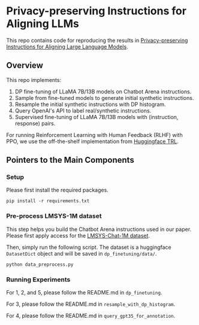 # Privacy-preserving Instructions for Aligning LLMs

This repo contains code for reproducing the results in [Privacy-preserving Instructions for Aligning Large Language Models](https://arxiv.org/abs/2402.13659).

## Overview

This repo implements:
1. DP fine-tuning of LLaMA 7B/13B models on Chatbot Arena instructions.
2. Sample from fine-tuned models to generate initial synthetic instructions.
3. Resample the initial synthetic instructions with DP histogram.
4. Query OpenAI's API to label real/synthetic instructions.
5. Supervised fine-tuning of LLaMA 7B/13B models with (instruction, response) pairs.

For running Reinforcement Learning with Human Feedback (RLHF) with PPO, we use the off-the-shelf implementation from [Huggingface TRL](https://github.com/huggingface/trl).

## Pointers to the Main Components

### Setup

Please first install the required packages.
```
pip install -r requirements.txt
```

### Pre-process LMSYS-1M dataset

This step helps you build the Chatbot Arena instructions used in our paper. Please first apply access for the [LMSYS-Chat-1M dataset](https://huggingface.co/datasets/lmsys/lmsys-chat-1m).

Then, simply run the following script. The dataset is a huggingface ```DatasetDict``` object and will be saved in ```dp_finetuning/data/```.
```
python data_preprocess.py
```

### Running Experiments

For 1, 2, and 5, please follow the README.md in ```dp_finetuning```.

For 3, please follow the README.md in ```resample_with_dp_histogram```.

For 4, please follow the README.md in ```query_gpt35_for_annotation```.



